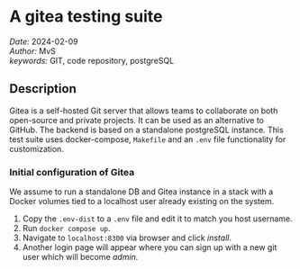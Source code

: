 # A gitea testing suite

*Date:* 2024-02-09  
*Author:* MvS  
*keywords:* GIT, code repository, postgreSQL

## Description

Gitea is a self-hosted Git server that allows teams to collaborate on both open-source and
private projects. It can be used as an alternative to GitHub.
The backend is based on a standalone postgreSQL instance.
This test suite uses docker-compose, `Makefile` and an `.env` file functionality for customization.

### Initial configuration of Gitea

We assume to run a standalone DB and Gitea instance in a stack with a Docker volumes
tied to a localhost user already existing on the system.

1. Copy the `.env-dist` to a `.env` file and edit it to match you host username.
2. Run `docker compose up`.
3. Navigate to `localhost:8300` via browser and click *install*.
4. Another login page will appear where you can sign up with a new git user which will become *admin*.
